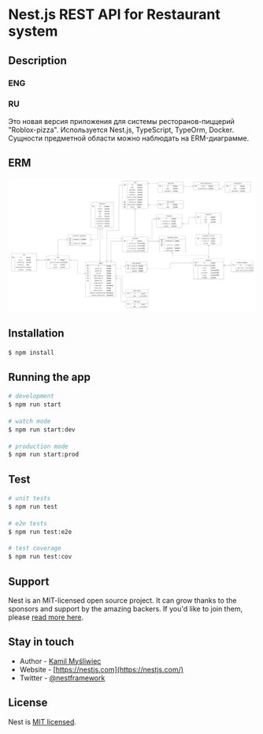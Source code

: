 # Nest.js REST API for Restaurant system
## Description
### ENG

### RU
Это новая версия приложения для системы ресторанов-пиццерий "Roblox-pizza". Используется Nest.js, TypeScript, TypeOrm, Docker. Сущности предметной области можно наблюдать на ERM-диаграмме.

## ERM
![](./docs/erm.jpg)


## Installation

```bash
$ npm install
```

## Running the app

```bash
# development
$ npm run start

# watch mode
$ npm run start:dev

# production mode
$ npm run start:prod
```

## Test

```bash
# unit tests
$ npm run test

# e2e tests
$ npm run test:e2e

# test coverage
$ npm run test:cov
```

## Support

Nest is an MIT-licensed open source project. It can grow thanks to the sponsors and support by the amazing backers. If you'd like to join them, please [read more here](https://docs.nestjs.com/support).

## Stay in touch

- Author - [Kamil Myśliwiec](https://kamilmysliwiec.com)
- Website - [https://nestjs.com](https://nestjs.com/)
- Twitter - [@nestframework](https://twitter.com/nestframework)

## License

Nest is [MIT licensed](LICENSE).
